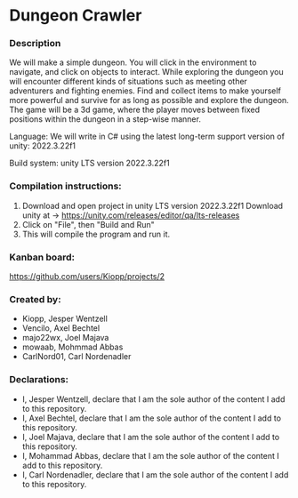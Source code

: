 # Dungeon Crawler
### Description 
We will make a simple dungeon. You will click in the environment to navigate, and click on objects to interact. While exploring the dungeon you will encounter different kinds of situations such as meeting other adventurers and fighting enemies. Find and collect items to make yourself more powerful and survive for as long as possible and explore the dungeon.
The game will be a 3d game, where the player moves between fixed positions within the dungeon in a step-wise manner. 

Language: We will write in C# using the latest long-term support version of unity: 2022.3.22f1

Build system: unity LTS version 2022.3.22f1

### Compilation instructions:
1. Download and open project in unity LTS version 2022.3.22f1
   Download unity at -> https://unity.com/releases/editor/qa/lts-releases
3. Click on "File", then "Build and Run"
4. This will compile the program and run it.

### Kanban board:
https://github.com/users/Kiopp/projects/2

### Created by:
- Kiopp, Jesper Wentzell
- Vencilo, Axel Bechtel
- majo22wx, Joel Majava
- mowaab, Mohmmad Abbas
- CarlNord01, Carl Nordenadler

### Declarations:
- I, Jesper Wentzell, declare that I am the sole author of the content I add to this repository.
- I, Axel Bechtel, declare that I am the sole author of the content I add to this repository.
- I, Joel Majava, declare that I am the sole author of the content I add to this repository.
- I, Mohammad Abbas, declare that I am the sole author of the content I add to this repository.
- I, Carl Nordenadler, declare that I am the sole author of the content I add to this repository.
